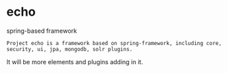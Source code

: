 # echo
spring-based framework

    Project echo is a framework based on spring-framework, including core, security, ui, jpa, mongodb, solr plugins.
It will be more elements and plugins adding in it.